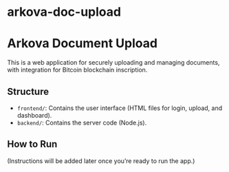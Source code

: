 # arkova-doc-upload
# Arkova Document Upload

This is a web application for securely uploading and managing documents, with integration for Bitcoin blockchain inscription.

## Structure
- `frontend/`: Contains the user interface (HTML files for login, upload, and dashboard).
- `backend/`: Contains the server code (Node.js).

## How to Run
(Instructions will be added later once you’re ready to run the app.)
